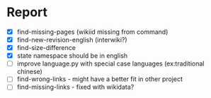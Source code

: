 # Report #
- [x] find-missing-pages          (wikiid missing from command)
- [x] find-new-revision-english   (interwiki?)
- [x] find-size-difference
- [x] state namespace should be in english
- [ ] improve language.py with special case languages (ex:traditional chinese)
- [ ] find-wrong-links              - might have a better fit in other project
- [ ] find-missing-links            - fixed with wikidata?
